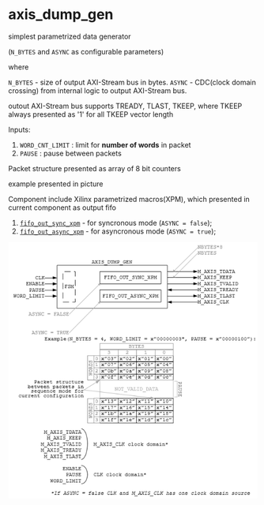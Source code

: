 # axis_dump_gen

simplest parametrized data generator 

(`N_BYTES` and `ASYNC` as configurable parameters)

where

`N_BYTES` - size of output AXI-Stream bus in bytes. 
`ASYNC` - CDC(clock domain crossing) from internal logic to output AXI-Stream bus.

outout AXI-Stream bus supports TREADY, TLAST, TKEEP, where TKEEP always presented as '1' for all TKEEP vector length

Inputs:
1) `WORD_CNT_LIMIT` : limit for **number of words** in packet
2) `PAUSE` : pause between packets

Packet structure presented as array of 8 bit counters

example presented in picture

Component include Xilinx parametrized macros(XPM), which presented in current component as output fifo 
1) [`fifo_out_sync_xpm`](https://github.com/MasterPlayer/xilinx-vhdl/blob/master/fifo_parametrized/fifo_out_sync_xpm/fifo_out_sync_xpm.vhd) - for syncronous mode (`ASYNC = false`);
2) [`fifo_out_async_xpm`](https://github.com/MasterPlayer/xilinx-vhdl/blob/master/fifo_parametrized/fifo_out_async_xpm/fifo_out_async_xpm.vhd) - for asyncronous mode (`ASYNC = true`);

![arbiter scheme][logo]

[logo]: https://github.com/MasterPlayer/xilinx-vhdl/blob/master/axis_infrastructure/axis_dump_gen/axis_dump_gen.png
